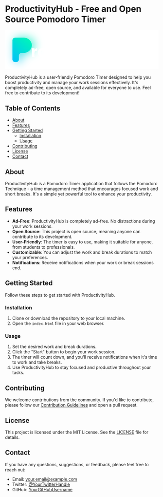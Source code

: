 # ProductivityHub - Free and Open Source Pomodoro Timer

![ProductivityHub Logo](ProductivityHubTextLogo.png) <!-- If you have a logo, add it here -->

ProductivityHub is a user-friendly Pomodoro Timer designed to help you boost productivity and manage your work sessions effectively. It's completely ad-free, open source, and available for everyone to use. Feel free to contribute to its development!

## Table of Contents

- [About](#about)
- [Features](#features)
- [Getting Started](#getting-started)
  - [Installation](#installation)
  - [Usage](#usage)
- [Contributing](#contributing)
- [License](#license)
- [Contact](#contact)

## About

ProductivityHub is a Pomodoro Timer application that follows the Pomodoro Technique - a time management method that encourages focused work and short breaks. It's a simple yet powerful tool to enhance your productivity.

## Features

- **Ad-Free**: ProductivityHub is completely ad-free. No distractions during your work sessions.
- **Open Source**: This project is open source, meaning anyone can contribute to its development.
- **User-Friendly**: The timer is easy to use, making it suitable for anyone, from students to professionals.
- **Customizable**: You can adjust the work and break durations to match your preferences.
- **Notifications**: Receive notifications when your work or break sessions end.

## Getting Started

Follow these steps to get started with ProductivityHub.

### Installation

1. Clone or download the repository to your local machine.
2. Open the `index.html` file in your web browser.

### Usage

1. Set the desired work and break durations.
2. Click the "Start" button to begin your work session.
3. The timer will count down, and you'll receive notifications when it's time to work and take breaks.
4. Use ProductivityHub to stay focused and productive throughout your tasks.

## Contributing

We welcome contributions from the community. If you'd like to contribute, please follow our [Contribution Guidelines](CONTRIBUTING.md) and open a pull request.

## License

This project is licensed under the MIT License. See the [LICENSE](LICENSE) file for details.

## Contact

If you have any questions, suggestions, or feedback, please feel free to reach out:

- Email: your.email@example.com
- Twitter: [@YourTwitterHandle](https://twitter.com/YourTwitterHandle)
- GitHub: [YourGitHubUsername](https://github.com/YourGitHubUsername)
